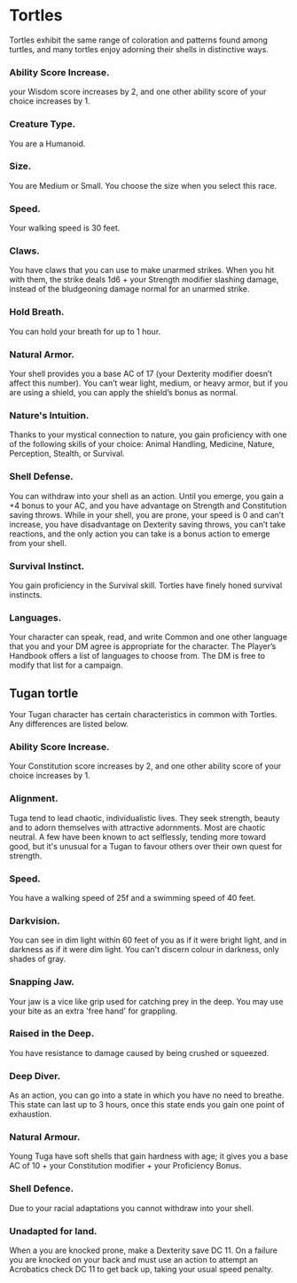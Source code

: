 # Tortles
Tortles exhibit the same range of coloration and patterns found among turtles, and many tortles enjoy adorning their shells in distinctive ways.

### Ability Score Increase. 
your Wisdom score increases by 2, and one other ability score of your choice increases by 1.

### Creature Type. 
You are a Humanoid.

### Size. 
You are Medium or Small. You choose the size when you select this race.

### Speed. 
Your walking speed is 30 feet.

### Claws. 
You have claws that you can use to make unarmed strikes. When you hit with them, the strike deals 1d6 + your Strength modifier slashing damage, instead of the bludgeoning damage normal for an unarmed strike.

### Hold Breath. 
You can hold your breath for up to 1 hour.

### Natural Armor. 
Your shell provides you a base AC of 17 (your Dexterity modifier doesn’t affect this number). You can’t wear light, medium, or heavy armor, but if you are using a shield, you can apply the shield’s bonus as normal.

### Nature's Intuition. 
Thanks to your mystical connection to nature, you gain proficiency with one of the following skills of your choice: Animal Handling, Medicine, Nature, Perception, Stealth, or Survival.

### Shell Defense. 
You can withdraw into your shell as an action. Until you emerge, you gain a +4 bonus to your AC, and you have advantage on Strength and Constitution saving throws. While in your shell, you are prone, your speed is 0 and can’t increase, you have disadvantage on Dexterity saving throws, you can’t take reactions, and the only action you can take is a bonus action to emerge from your shell.

### Survival Instinct. 
You gain proficiency in the Survival skill. Tortles have finely honed survival instincts.

### Languages. 
Your character can speak, read, and write Common and one other language that you and your DM agree is appropriate for the character. The Player’s Handbook offers a list of languages to choose from. The DM is free to modify that list for a campaign.


## Tugan tortle

Your Tugan character has certain characteristics in common with Tortles. Any differences are listed below.

### Ability Score Increase. 
Your Constitution score increases by 2, and one other ability score of your choice increases by 1.

### Alignment. 
Tuga tend to lead chaotic, individualistic lives. They seek strength, beauty and to adorn themselves with attractive adornments. Most are chaotic neutral. A few have been known to act selflessly, tending more toward good, but it's unusual for a Tugan to favour others over their own quest for strength.

### Speed. 
You have a walking speed of 25f and a swimming speed of 40 feet.

### Darkvision. 
You can see in dim light within 60 feet of you as if it were bright light, and in darkness as if it were dim light. You can't discern colour in darkness, only shades of gray.

### Snapping Jaw. 
Your jaw is a vice like grip used for catching prey in the deep. 
You may use your bite as an extra 'free hand' for grappling.

### Raised in the Deep. 
You have resistance to damage caused by being crushed or squeezed.

### Deep Diver. 
As an action, you can go into a state in which you have no need to breathe. This state can last up to 3 hours, once this state ends you gain one point of exhaustion.

### Natural Armour. 
Young Tuga have soft shells that gain hardness with age; it gives you a base AC of 10 + your Constitution modifier + your Proficiency Bonus.

### Shell Defence. 
Due to your racial adaptations you cannot withdraw into your shell.

### Unadapted for land. 
When a you are knocked prone, make a Dexterity save DC 11. On a failure you are knocked on your back and must use an action to attempt an Acrobatics check DC 11 to get back up, taking your usual speed penalty.
